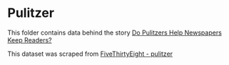 # Pulitzer

This folder contains data behind the story [Do Pulitzers Help Newspapers Keep Readers?](https://fivethirtyeight.com/features/do-pulitzers-help-newspapers-keep-readers/)

This dataset was scraped from [FiveThirtyEight - pulitzer](https://github.com//fivethirtyeight/data/tree/master/pulitzer)